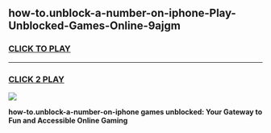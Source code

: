 
## how-to.unblock-a-number-on-iphone-Play-Unblocked-Games-Online-9ajgm
<h3>
<a href="https://premium76.site?title=how-to.unblock-a-number-on-iphone&ref=25A">CLICK TO PLAY</a></h3>
<hr>

<h3>
<a href="https://premium76.site?title=how-to.unblock-a-number-on-iphone&ref=25A">CLICK 2 PLAY</a>
  
</h3>

<a href="https://premium76.site?title=how-to.unblock-a-number-on-iphone&ref=25A"><img src="https://clearcache.store/games.png"></a>


**how-to.unblock-a-number-on-iphone games unblocked: Your Gateway to Fun and Accessible Online Gaming**
